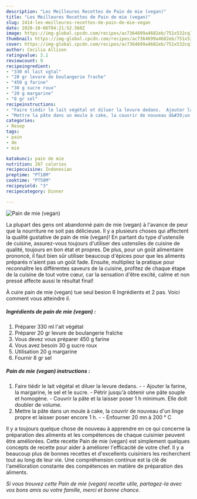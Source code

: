 ```yaml
---
description: "Les Meilleures Recettes de Pain de mie (vegan)"
title: "Les Meilleures Recettes de Pain de mie (vegan)"
slug: 2414-les-meilleures-recettes-de-pain-de-mie-vegan
date: 2020-10-06T04:21:52.560Z
image: https://img-global.cpcdn.com/recipes/ac7364699a4682eb/751x532cq70/pain-de-mie-vegan-photo-principale-de-la-recette.jpg
thumbnail: https://img-global.cpcdn.com/recipes/ac7364699a4682eb/751x532cq70/pain-de-mie-vegan-photo-principale-de-la-recette.jpg
cover: https://img-global.cpcdn.com/recipes/ac7364699a4682eb/751x532cq70/pain-de-mie-vegan-photo-principale-de-la-recette.jpg
author: Cecilia Allison
ratingvalue: 3.1
reviewcount: 9
recipeingredient:
- "330 ml lait vgtal"
- "20 gr levure de boulangerie frache"
- "450 g farine"
- "30 g sucre roux"
- "20 g margarine"
- "8 gr sel"
recipeinstructions:
- "Faire tiédir le lait végétal et diluer la levure dedans.  Ajouter la farine, la margarine, le sel et le sucre. Pétrir jusqu&#39;à obtenir une pâte souple et homogène. Couvrir la pâte et la laisser poser 1 h minimum. Elle doit doubler de volume."
- "Mettre la pâte dans un moule à cake, la couvrir de nouveau d&#39;un linge propre et laisser poser encore 1 h.   Enfourner 20 mn à 200 ° C"
categories:
- Resep
tags:
- pain
- de
- mie

katakunci: pain de mie 
nutrition: 267 calories
recipecuisine: Indonesian
preptime: "PT18M"
cooktime: "PT58M"
recipeyield: "3"
recipecategory: Dinner

---
```



![Pain de mie (vegan)](https://img-global.cpcdn.com/recipes/ac7364699a4682eb/751x532cq70/pain-de-mie-vegan-photo-principale-de-la-recette.jpg)

La plupart des gens ont abandonné pain de mie (vegan) à l'avance de peur que la nourriture ne soit pas délicieuse. Il y a plusieurs choses qui affectent la qualité gustative de pain de mie (vegan)! En partant du type d'ustensile de cuisine, assurez-vous toujours d'utiliser des ustensiles de cuisine de qualité, toujours en bon état et propres. De plus, pour un goût alimentaire prononcé, il faut bien sûr utiliser beaucoup d'épices pour que les aliments préparés n'aient pas un goût fade. Ensuite, multipliez la pratique pour reconnaître les différentes saveurs de la cuisine, profitez de chaque étape de la cuisine de tout votre cœur, car la sensation d'être excité, calme et non pressé affecte aussi le résultat final!

<!--inarticleads1-->

À cuire pain de mie (vegan) tue seul besion 6 Ingrédients et 2 pas. Voici comment vous atteindre il.

##### Ingrédients de pain de mie (vegan) :

1. Préparer 330 ml l&#39;ait végétal
1. Préparer 20 gr levure de boulangerie fraîche
1. Vous devez vous préparer 450 g farine
1. Vous avez besoin 30 g sucre roux
1. Utilisation 20 g margarine
1. Fournir 8 gr sel




<!--inarticleads2-->

##### Pain de mie (vegan) instructions :

1. Faire tiédir le lait végétal et diluer la levure dedans. -  - Ajouter la farine, la margarine, le sel et le sucre. - Pétrir jusqu&#39;à obtenir une pâte souple et homogène. - Couvrir la pâte et la laisser poser 1 h minimum. Elle doit doubler de volume.
1. Mettre la pâte dans un moule à cake, la couvrir de nouveau d&#39;un linge propre et laisser poser encore 1 h. -   - Enfourner 20 mn à 200 ° C




<!--inarticleads1-->

<p>
Il y a toujours quelque chose de nouveau à apprendre en ce qui concerne la préparation des aliments et les compétences de chaque cuisinier peuvent être améliorées. Cette recette Pain de mie (vegan) est simplement quelques concepts de recette pour aider à améliorer l'efficacité de votre chef. Il y a beaucoup plus de bonnes recettes et d'excellents cuisiniers les recherchent tout au long de leur vie. Une compréhension continue est la clé de l'amélioration constante des compétences en matière de préparation des aliments.
</p>

<p>
<i>Si vous trouvez cette Pain de mie (vegan) recette utile, partagez-la avec vos bons amis ou votre famille, merci et bonne chance.</i>
</p>
